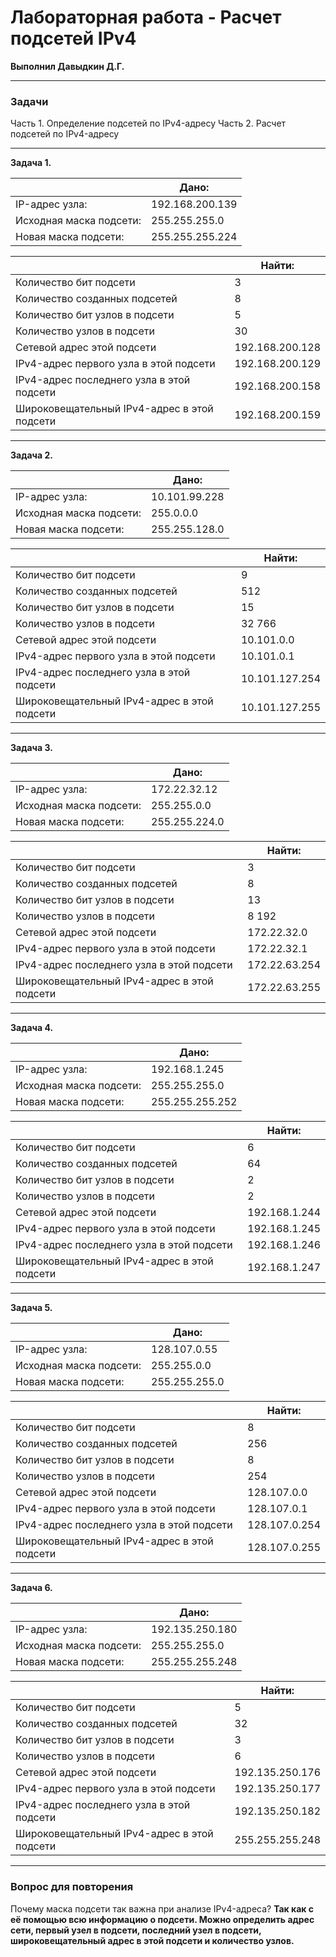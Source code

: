 # Лабораторная работа - Расчет подсетей IPv4 

**Выполнил Давыдкин Д.Г.**

------------


### Задачи
Часть 1. Определение подсетей по IPv4-адресу
Часть 2. Расчет подсетей по IPv4-адресу


------------
**Задача 1.**

| |  Дано: |
| ------------ | ------------ |
| IP-адрес узла:  | 192.168.200.139  |
| Исходная маска подсети:  |  255.255.255.0 |
|  Новая маска подсети: | 255.255.255.224  |

|   | Найти:  |
| ------------ | ------------ |
| Количество бит подсети  |  3 |
|Количество созданных подсетей   | 8  |
|Количество бит узлов в подсети   | 5  |
|Количество узлов в подсети   | 30  |
| Сетевой адрес этой подсети  |  192.168.200.128 |
| IPv4-адрес первого узла в этой подсети  | 192.168.200.129  |
|  IPv4-адрес последнего узла в этой подсети | 192.168.200.158  |
| Широковещательный IPv4-адрес в этой подсети  | 192.168.200.159  |


------------
**Задача 2.**

|   |Дано:   |
| ------------ | ------------ |
|IP-адрес узла:   |  10.101.99.228 |
|Исходная маска подсети:   |  255.0.0.0 |
| Новая маска подсети:  |255.255.128.0   |


|   | Найти:  |
| ------------ | ------------ |
| Количество бит подсети  | 9  |
|Количество созданных подсетей   |512   |
|Количество бит узлов в подсети   | 15  |
|Количество узлов в подсети   | 32 766  |
| Сетевой адрес этой подсети  |10.101.0.0   |
| IPv4-адрес первого узла в этой подсети  | 10.101.0.1  |
|  IPv4-адрес последнего узла в этой подсети | 10.101.127.254  |
| Широковещательный IPv4-адрес в этой подсети  |10.101.127.255   |


------------

**Задача 3.**

|   |Дано:   |
| ------------ | ------------ |
|IP-адрес узла:   | 172.22.32.12  |
|Исходная маска подсети:   | 255.255.0.0  |
| Новая маска подсети:  | 255.255.224.0  |


|   | Найти:  |
| ------------ | ------------ |
| Количество бит подсети  |3   |
|Количество созданных подсетей   | 8  |
|Количество бит узлов в подсети   | 13  |
|Количество узлов в подсети   |8 192  |
| Сетевой адрес этой подсети  |172.22.32.0  |
| IPv4-адрес первого узла в этой подсети  | 172.22.32.1  |
|  IPv4-адрес последнего узла в этой подсети | 172.22.63.254  |
| Широковещательный IPv4-адрес в этой подсети  | 172.22.63.255 |


------------

**Задача 4.**

|   |Дано:   |
| ------------ | ------------ |
|IP-адрес узла:   |192.168.1.245   |
|Исходная маска подсети:   | 255.255.255.0  |
| Новая маска подсети:  | 255.255.255.252  |


|   | Найти:  |
| ------------ | ------------ |
| Количество бит подсети  | 6  |
|Количество созданных подсетей   | 64  |
|Количество бит узлов в подсети   | 2  |
|Количество узлов в подсети   | 2  |
| Сетевой адрес этой подсети  | 192.168.1.244  |
| IPv4-адрес первого узла в этой подсети  |192.168.1.245   |
|  IPv4-адрес последнего узла в этой подсети | 192.168.1.246  |
| Широковещательный IPv4-адрес в этой подсети  |192.168.1.247  |



------------

**Задача 5.**

|   |Дано:   |
| ------------ | ------------ |
|IP-адрес узла:   |128.107.0.55   |
|Исходная маска подсети:   | 255.255.0.0  |
| Новая маска подсети:  | 255.255.255.0  |


|   | Найти:  |
| ------------ | ------------ |
| Количество бит подсети  |8   |
|Количество созданных подсетей   |  256|
|Количество бит узлов в подсети   | 8  |
|Количество узлов в подсети   |254   |
| Сетевой адрес этой подсети  |  128.107.0.0 |
| IPv4-адрес первого узла в этой подсети  | 128.107.0.1  |
|  IPv4-адрес последнего узла в этой подсети | 128.107.0.254  |
| Широковещательный IPv4-адрес в этой подсети  |128.107.0.255   |


------------

**Задача 6.**

|   |Дано:   |
| ------------ | ------------ |
|IP-адрес узла:   | 192.135.250.180  |
|Исходная маска подсети:   | 255.255.255.0  |
| Новая маска подсети:  | 255.255.255.248  |


|   | Найти:  |
| ------------ | ------------ |
| Количество бит подсети  | 5  |
|Количество созданных подсетей   | 32  |
|Количество бит узлов в подсети   |  3 |
|Количество узлов в подсети   | 6  |
| Сетевой адрес этой подсети  | 192.135.250.176  |
| IPv4-адрес первого узла в этой подсети  |192.135.250.177   |
|  IPv4-адрес последнего узла в этой подсети | 192.135.250.182  |
| Широковещательный IPv4-адрес в этой подсети  | 255.255.255.248  |

------------

### Вопрос для повторения

Почему маска подсети так важна при анализе IPv4-адреса? **Так как с её помощью всю информацию о подсети.  Можно определить адрес сети, первый узел в подсети, последний узел в подсети, широковещательный адрес в этой подсети и количество узлов.**
